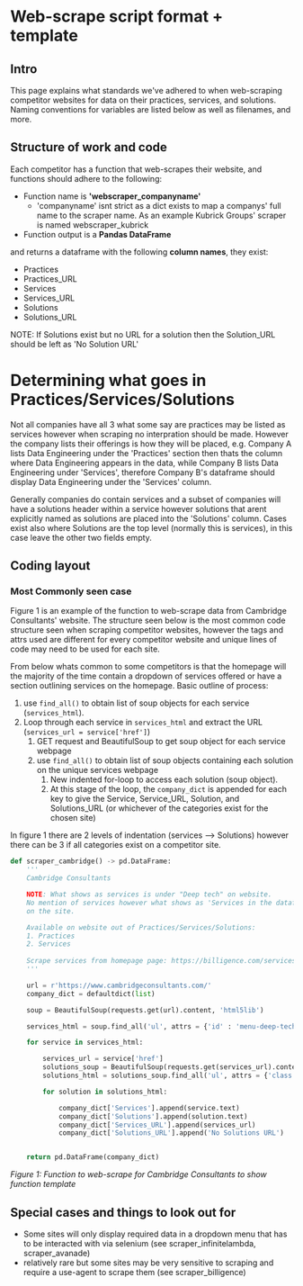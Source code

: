 # Web-scrape script format + template

## Intro

This page explains what standards we've adhered to when web-scraping competitor websites for data on their practices, services, and solutions. Naming conventions for variables are listed below as well as filenames, and more.


## Structure of work and code  
Each competitor has a function that web-scrapes their website, and functions should adhere to the following:  
- Function name is **'webscraper_companyname'**
    - 'companyname' isnt strict as a dict exists to map a companys' full name to the scraper name. As an example Kubrick Groups' scraper is named webscraper_kubrick
- Function output is a **Pandas DataFrame**


 and returns a dataframe with the following **column names**, they exist:  
- Practices  
- Practices_URL  
- Services  
- Services_URL  
- Solutions  
- Solutions_URL  

NOTE: If Solutions exist but no URL for a solution then the Solution_URL should be left as 'No Solution URL'

# Determining what goes in Practices/Services/Solutions
Not all companies have all 3 what some say are practices may be listed as services however when scraping no interpration should be made. However the company lists their offerings is how they will be placed, e.g. Company A lists Data Engineering under the 'Practices' section then thats the column where Data Engineering appears in the data, while Company B lists Data Engineering under 'Services', therefore Company B's dataframe should display Data Engineering under the 'Services' column.

Generally companies do contain services and a subset of companies will have a solutions header within a service however solutions that arent explicitly named as solutions are placed into the 'Solutions' column. Cases exist also where Solutions are the top level (normally this is services), in this case leave the other two fields empty.

## Coding layout


### Most Commonly seen case  
Figure 1 is an example of the function to web-scrape data from Cambridge Consultants' website. The structure seen below is the most common code structure seen when scraping competitor websites, however the tags and attrs used are different for every competitor website and unique lines of code may need to be used for each site.   

From below whats common to some competitors is that the homepage will the majority of the time contain a dropdown of services offered or have a section outlining services on the homepage. 
Basic outline of process:  
  
1. use `find_all()` to obtain list of soup objects for each service (`services_html`).
2. Loop through each service in `services_html` and extract the URL (`services_url = service['href']`)
    1. GET request and BeautifulSoup to get soup object for each service webpage
    2. use `find_all()` to obtain list of soup objects containing each solution on the unique services webpage
        1. New indented for-loop to access each solution (soup object).
        2. At this stage of the loop, the `company_dict` is appended for each key to give the Service, Service_URL, Solution, and Solutions_URL (or whichever of the categories exist for the chosen site)

In figure 1 there are 2 levels of indentation (services --> Solutions) however there can be 3 if all categories exist on a competitor site.



```python
def scraper_cambridge() -> pd.DataFrame:
    '''
    Cambridge Consultants

    NOTE: What shows as services is under "Deep tech" on website.
    No mention of services however what shows as 'Services in the datafram is under 'Expertise'
    on the site. 

    Available on website out of Practices/Services/Solutions:
    1. Practices
    2. Services 
        
    Scrape services from homepage page: https://billigence.com/services/
    '''

    url = r'https://www.cambridgeconsultants.com/'
    company_dict = defaultdict(list)

    soup = BeautifulSoup(requests.get(url).content, 'html5lib')

    services_html = soup.find_all('ul', attrs = {'id' : 'menu-deep-tech'})[0].select('a') # extracts all rows with links correspondong to dropdown menu "deep tech"

    for service in services_html:

        services_url = service['href']
        solutions_soup = BeautifulSoup(requests.get(services_url).content, 'html5lib')
        solutions_html = solutions_soup.find_all('ul', attrs = {'class' : "et_pb_tabs_controls clearfix"})[0].select('li')

        for solution in solutions_html:

            company_dict['Services'].append(service.text)
            company_dict['Solutions'].append(solution.text)
            company_dict['Services_URL'].append(services_url)
            company_dict['Solutions_URL'].append('No Solutions URL')


    return pd.DataFrame(company_dict) 
```
*Figure 1: Function to web-scrape for Cambridge Consultants to show function template*


## Special cases and things to look out for

- Some sites will only display required data in a dropdown menu that has to be interacted with via selenium (see scraper_infinitelambda, scraper_avanade)  
- relatively rare but some sites may be very sensitive to scraping and require a use-agent to scrape them (see scraper_billigence)